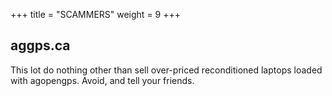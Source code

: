 +++
title = "SCAMMERS"
weight = 9
+++

## aggps.ca

This lot do nothing other than sell over-priced reconditioned laptops loaded with agopengps. Avoid, and tell your friends.